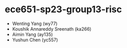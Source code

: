 # ece651-sp23-group13-risc

- Wenting Yang (wy77)
- Koushik Annareddy Sreenath (ka266)
- Aimin Yang (ay135)
- Yushun Chen (yc557)
